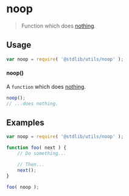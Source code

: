 # noop

> Function which does [nothing][nop].

<section class="usage">

## Usage

``` javascript
var noop = require( '@stdlib/utils/noop' );
```

#### noop()

A `function` which does [nothing][nop].

``` javascript
noop();
// ...does nothing.
```

<!-- </usage> -->


<section class="examples">

## Examples

``` javascript
var noop = require( '@stdlib/utils/noop' );

function foo( next ) {
    // Do something...

    // Then...
    next();
}

foo( noop );
```

<!-- </examples> -->


<section class="links">

[nop]: https://en.wikipedia.org/wiki/NOP

<!-- </links> -->
